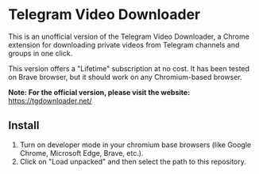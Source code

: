 # Telegram Video Downloader

This is an unofficial version of the Telegram Video Downloader, a Chrome extension for downloading private videos from Telegram channels and groups in one click.

This version offers a "Lifetime" subscription at no cost. It has been tested on Brave browser, but it should work on any Chromium-based browser.

**Note: For the official version, please visit the website:** https://tgdownloader.net/


## Install

1. Turn on developer mode in your chromium base browsers (like Google Chrome, Microsoft Edge, Brave, etc.).
2. Click on "Load unpacked" and then select the path to this repository.

